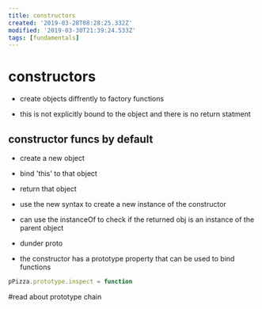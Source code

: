 ```yaml
---
title: constructors
created: '2019-03-28T08:28:25.332Z'
modified: '2019-03-30T21:39:24.533Z'
tags: [fundamentals]
---
```


# constructors

- create objects diffrently to factory functions

- this is not explicitly bound to the object and there is no return statment

## constructor funcs by default 
- create a new object
- bind 'this' to that object
- return that object

- use the new syntax to create a new instance of the constructor

- can use the instanceOf to check if the returned obj is an instance of the parent object

- dunder proto

- the constructor has a prototype property that can be used to bind functions

```js
pPizza.prototype.inspect = function

```
#read about prototype chain
